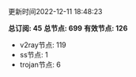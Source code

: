 更新时间2022-12-11 18:48:23

**总订阅: 45**
**总节点: 699**
**有效节点: 126**
- v2ray节点: 119
- ss节点: 1
- trojan节点: 6
